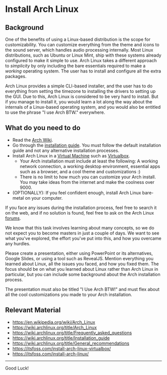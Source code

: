# Install Arch Linux

## Background
One of the benefits of using a Linux-based distribution is the scope for customizability. You can customize everything from the theme and icons to the sound server, which handles audio processing internally.
Most Linux distributions, such as Ubuntu or Linux Mint, ship with these systems already configured to make it simple to use. Arch Linux takes a different approach to *simplicity* by only including the bare essentials required to make a *working* operating system. The user has to install and configure all the extra packages.

Arch Linux provides a simple CLI-based installer, and the user has to do everything from setting the timezone to installing the drivers to setting up the GUI. Due to this, Arch Linux is considered to be very hard to install. But if you manage to install it, you would learn a lot along the way about the internals of a Linux-based operating system, and you would also be entitled to use the phrase "I use Arch BTW." everywhere.

## What do you need to do
- Read the [Arch Wiki](https://wiki.archlinux.org/).
- Go through the [installation guide](https://wiki.archlinux.org/title/Installation_guide). You must follow the default installation guide and not any alternative installation processes.
- Install Arch Linux in a [Virtual Machine](https://en.wikipedia.org/wiki/Virtual_machine) such as [Virtualbox](https://wiki.archlinux.org/title/VirtualBox/Install_Arch_Linux_as_a_guest).
    - Your Arch installation must include at least the following: A working network connection, a working desktop environment, essential apps such as a browser, and a cool theme and customizations :)
    - There is no limit to how much you can customize your Arch install. You may take ideas from the internet and make the coolness over 9000.
- (OPTIONALLY): If you feel confident enough, install Arch Linux bare-metal on your computer.

If you face any issues during the installation process, feel free to search it on the web, and if no solution is found, feel free to ask on the Arch Linux [forums](https://bbs.archlinux.org/).

We know that this task involves learning about many concepts, so we do not expect you to become masters in just a couple of days. We want to see what you've explored, the effort you've put into this, and how you overcame any hurdles.

Please create a presentation, either using PowerPoint or its alternatives, Google Slides, or using a tool such as RevealJS. Mention everything you learned about Linux, all the issues you faced, and how you fixed them. The focus should be on what you learned about Linux rather than Arch Linux in particular, but you can include some background about the Arch installation process.

The presentation must also be titled "I Use Arch BTW!" and must flex about all the cool customizations you made to your Arch installation.


## Relevant Material
- https://en.wikipedia.org/wiki/Arch_Linux
- https://wiki.archlinux.org/title/Arch_Linux
- https://wiki.archlinux.org/title/Frequently_asked_questions
- https://wiki.archlinux.org/title/Installation_guide
- https://wiki.archlinux.org/title/General_recommendations
- https://itsfoss.com/install-arch-linux-virtualbox/
- https://itsfoss.com/install-arch-linux/


****
Good Luck!